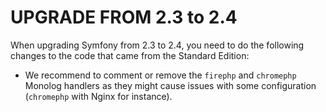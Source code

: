 UPGRADE FROM 2.3 to 2.4
=======================

When upgrading Symfony from 2.3 to 2.4, you need to do the following changes
to the code that came from the Standard Edition:

 * We recommend to comment or remove the `firephp` and `chromephp` Monolog
   handlers as they might cause issues with some configuration (`chromephp`
   with Nginx for instance).